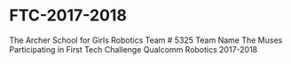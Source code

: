 # FTC-2017-2018
The Archer School for Girls Robotics 
Team # 5325 
Team Name The Muses
Participating in First Tech Challenge Qualcomm Robotics 2017-2018
